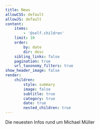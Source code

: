 ```yaml
---
title: News
allowCSS: default
allowJS: default
content:
    items:
        - '@self.children'
    limit: 10
    order:
        by: date
        dir: desc
    sibling_links: false
    pagination: true
    url_taxonomy_filters: true
show_header_image: false
render:
    children:
        style: summary
        image: false
        subtitle: true
        category: true
        date: true
        nested_children: true
---
```


Die neuesten Infos rund um Michael Müller